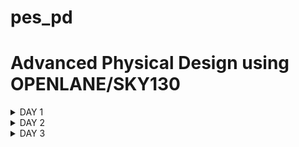 # pes_pd

# Advanced Physical Design using OPENLANE/SKY130 




<details><summary> DAY 1 </summary>



# Introduction to QFN -48 Package, chip, pads, core, die and IPs

* A QFN( Quad Flat No leads )  - 48 package

* PADS (peripheral devices ) act as a connection with which we can send signals inside and outside the chip.

* Core is the functional block of circuitry, it is where all the digital logic of our chip is placed.

* Die is the entire silicon wafer which contains the chip.

* The core consists of SOC, SRAM, ADC, DAC, PLL, SPI blocks.

* The SRAM, ADC, DAC, PLL are called as foundary IPs. A foundary is a factory which manufactures chips. It is also an Intelectual Property.

* The RISC V SOC and SPI blocks are called the macros. Basic difference between the macros and foundary IPs are that macros are purely digital circuits while Foundary IPs need some kind of unique design.


 ![padsdiecore](https://github.com/dishak14/pes_asic_class/assets/92496153/4f456f72-af50-449b-96e2-6b93ee4e0874)


![foundrymacros](https://github.com/dishak14/pes_asic_class/assets/92496153/7f142761-9192-4760-a1e7-4c008299476a)




# Introduction to RISC V

* RISC V is an Instruction Set Architecture.

* It is language of the computer i.e. we can interact with the computer using RISC V.

* C program --> RISC V assembly level code --> HDL --> RTL --> runs on layout.


![riscvss](https://github.com/dishak14/pes_asic_class/assets/92496153/70fa2db2-d2c9-4005-814d-73156995f273)


# From software application to Hardware 

* Application software enters into a block called system software.

* System software consists of various blocks:
 
1. Operatin system : which deals with the input/output operations, handles memory.
2. Compiler : converts the high level language into assembly level instructions.
3. Assembler : converts the assembly level instruction to binary which is known as the machine level code.

* After all this our application software will be ready to run on a hardware.

![astohardware](https://github.com/dishak14/pes_asic_class/assets/92496153/58705226-b6f7-4046-9d3d-eec3df602e0a)


# Simplified RTL2GDS flow


![rtl2gds](https://github.com/dishak14/pes_asic_class/assets/92496153/f62e4831-34f5-442d-be3b-0c2b4cd61c00)

* Designing a digital ASIC requires :
  1. RTL IPs (in HDL)
  2. EDA Tools
  3. PDK (Process desgin kits) data

 * PDK acts as an interface between FABs (manufacturing plants) and the designers.

 * Synthesis is converting of the HDL design is converted to its corresponding gate lebel netlist (RTL).

 * Floor Planning : it involves determining the placement of various functional blocks and components within the chip's layout to meet specific design goals and constraints.

 * Power Planning : focuses on efficiently delivering power to all components and functional blocks on the integrated circuit.
 
 * Macro Floor Planning :  It focuses on the high-level placement of large functional blocks, also known as macros, within the chip's layout. These macros often represent major functional units or intellectual property (IP) blocks that are pre-designed and optimized for specific functions.

 * Placement : refers to the process of determining the physical locations of various components, such as logic gates, memory cells, or functional blocks, within the chip's layout. Proper placement is essential for optimizing chip performance, power consumption, and overall functionality. There are two types of placements :
   1. Global Placement : also known as initial placement or coarse placement, is the first stage of placement in IC physical design. It focuses on determining the approximate locations of major components and functional blocks on the chip's layout without worrying about the detailed positions of individual cells.
   2. Detailed Placement : also known as fine placement, follows global placement and focuses on refining the placement of individual cells or components within the chip's layout. It involves determining the precise coordinates and positions of each cell.
  
 *  Clock Tree Synthesis is used for delivering clock to all the sequential elements of the IC. We need to have minimum skew in the clock ( as 0 skew is impossible to obtain) and it is usually in a tree form ( H, X etc).

 * Routing : it involves determining the paths for electrical connections (wires or traces) between the various components, such as transistors, gates, and memory cells, to establish the desired functionality of the electronic circuit. Routing is a crucial aspect of chip and PCB design, as it impacts the circuit's performance, signal integrity, and manufacturability. There are two types of routing :
   1. Global routing : Global routing is the first step in the routing process and focuses on finding high-level routes for interconnections. It determines which layers of the chip or PCB will be used for routing and estimates the approximate paths for connections. It is basically just a routing guide.
   2. Detailed routing :  Detailed routing follows global routing and involves specifying the exact placement of wires or traces, including their widths, spacings, and via locations. It considers detailed physical constraints and ensures compliance with design rules.
  
* Sign off : refers to the final approval or verification stage of the design process before it is sent for manufacturing. It is a critical step to ensure that the design meets all specifications, design rules, and requirements. DRC checking and LVS (Layout VS Scheme) is used for physical verification. Static Timing Analysis (STA) is done for timing verification.


# Introduction to openLANE and strive chipsets

* OpenLANE is an open-source digital ASIC design flow and toolchain that aims to automate the process of designing and manufacturing custom silicon chips.

* There is family of SoC's called as strive which is and Open PDK,Open EDA,Open RTL.

![image](https://github.com/dishak14/pes_pd/assets/92496153/5ae681d6-db0e-4aa8-99f2-e610ad0c221d)

* The main goal of openLANE is to produce clean GDSII flow with no human intervention and without any Layout VS Schematic ( LVS), DRC or timing voilations.

* There are essentially two modes of operations :
  1. Autonomous : also called as the push button flow which means we press a button and after a while a netlist is generated.
  2. Interactive : we can run the commands/ steps one by one.
 
 * openLANE also has design space exploration which is basically used to find the best flow configuration.

# openLANE Directory structure in detail


![dirstruct](https://github.com/dishak14/pes_pd/assets/92496153/559ee677-429c-4b46-b021-9063dc7416e0)



# Design Preparation Step 

``` docker ```

``` ./flow.tcl -interactive ``` 

``` package require openlane 0.9 ```

we need to do these 3 steps everytime.

![openlane](https://github.com/dishak14/pes_pd/assets/92496153/faa9e0a4-ea82-41c9-ab7f-b98ad40fa15e)


``` less config.tcl ```  this is setting of picorv32a file 

![configtcl](https://github.com/dishak14/pes_pd/assets/92496153/b81d6b3f-384f-4b0c-a549-0946065b5384)

``` prep -design picorv32a ```

![prepdesign](https://github.com/dishak14/pes_pd/assets/92496153/a5bd2ac8-6149-4fbb-9858-f1d1669b2a3f)


# Review files after design prep and run synthesis 

* We have a new folder called runs in picrov32a, inside this run folder another folder with today's date is created.


![todaysdate](https://github.com/dishak14/pes_pd/assets/92496153/c17c3540-884b-4f99-9df3-f04600aaafaa)

* Contents inside each of the file in run folder:


![each](https://github.com/dishak14/pes_pd/assets/92496153/402da3e5-ad56-4d58-91d9-ed233c8da7ba)

* ```run_synthesis``` for running the synthesis which will take some time


* Calculating flop ratio after running the synthesis :

  
![ffratio](https://github.com/dishak14/pes_pd/assets/92496153/6a9eeefe-b9fa-455a-a2d5-429f58b00c7b)

</details>

<details><summary> DAY 2 </summary>

# Utilization factor and aspect ratio

* The first step in physical design flow is to define the width and the height of the die and core.

* To determine the dimensions of a chip we need to focus on the dimensions of the logic gate, which is directly depended on the dimentions of the standard cells.

* Put all the standard cells side by side and find the area.

* Utilization factor = area occupied by netlist / total area of core

* If the utilization factor = 1, then the core is completely occupied. Practically, we need 0.5/0.6 utilization factor.

* Aspect ratio = height/width.

* If aspect ratio = 1, it signifies the chip is a square. If it is anything other than 1, chip is a rectangle.


# Concept of pre placed cells 

* The second step in the physical design process is the placement of pre placed cells.

* If we have a big circuit with a lot of logic gates, we cut the circuit into parts and implement both of them separately by extending the I/O(input/output) pins.

* Thes separated circuit blocks are made into a black box which act as different IPs or modules. We can reuse these modules multiple times.

* These black boxes are placed before automated placing/ routing and hence are called pre placed cells.

* The remaining cells are placed onto the chip without touching the already placed pre placed cells.


# De-Coupling Capacitors

* The third step in the Physical design process is to surround the pre placed cells with decoupling capacitors.

* When the input/output of any logic gate needs to change from 0 to 1 it needs to completely charge the intermediate capacitor. The voltage needed to charge the capacitor is drawn from a supply voltage.

* When it changes from 1 to 0, we need to discharge the intermediate capacitor which should be handled by the ground line of the power supply.

* When the charge is draw from the power supply to the logic gate circuit it is impossible to have the same voltage from the starting(Vdd) to the end destination(Vdd') of the wire due to multiple resistance, inductance etc present in the physical wire

* So the switching of logic 0 to 1 cant exceed Vdd'. And if Vdd' goes below the logic 1 the output of the circuit will not be detected as logic 1.

* We can solve this by adding a de coupling capacitor, parallel with the circuit.

* The voltage is stored in the de-coupling capacitor and it supplies the voltage to the logic circuit.

* Whenever there is a switching process, the de coupling capacitor loses its charge to the circuit and whenever there is no switching process it spends time replinishing its own charge

* All the pre placed cells need to be surrounded by de coupling capacitor which takes care of the local communication between these individual modules.


# Power Planning 

* All the wires are a 16 bit bus. We cant put decoupling capacitors in between two large macros , this creates a problem of voltage drop when the distance between the power supply and the macro is large.

  
![image](https://github.com/dishak14/pes_pd/assets/92496153/451561ab-e76b-4b36-b2c4-5a0da6aad0f3)

* When we say that a particular bit in a 16 bit bus is logic 1, then the capacitor of that purticular bit is charged to Vdd and when we say its logic 0 , the capacitor is discharged to 0.
  
![image](https://github.com/dishak14/pes_pd/assets/92496153/49422a28-2022-45bc-a1bb-c1db7349cb35)

![image](https://github.com/dishak14/pes_pd/assets/92496153/392fe12e-ff5c-4070-a7d0-27bdedc03142)

* When this ground bump exceeds the noise margin, it becomes logic 1 which means we will get the wrong output.

  ![image](https://github.com/dishak14/pes_pd/assets/92496153/a816b54a-46d7-4237-a92a-ef70463e92dd)

* When the voltage droop falls below noise margin, it becomes a problem again.

* The solution to this problem is that we need to give multiple power supplies.

   ![image](https://github.com/dishak14/pes_pd/assets/92496153/efd8f7e7-e8a1-4784-b96b-67a8a4f141c7)

 * A power mesh is created.

   ![image](https://github.com/dishak14/pes_pd/assets/92496153/475d3d98-1116-49ae-ba24-7f13d7e242e9)


# LAB

``` /Desktop/work/tools/openlane_working_dir/openlane ```

``` docker```

``` ./flow.tcl -interactive ```

``` package require openlane 0.9 ```

```prep -design picorv32a ``` this creates a new runs file in ```Desktop/work/tools/openlane_working_dir/openlane/designs/picorv32a```

```run_synthesis ``` in openlane shell . This creates a new netlist in ```picorv32a/runs/synthesis```

```run_floorplan``` in openlane shell.

In ``` /Desktop/work/tools/openlane_working_dir/openlane/designs/picorv32a/runs/17-09_16-02/results/floorplan``` , run the following command : ``` magic -T /home/vsduser/Desktop/work/tools/openlane_working_dir/pdks/sky130A/libs.tech/magic/sky130A.tech lef read ../../tmp/merged.lef def read picorv32a.floorplan.def &```


![layout](https://github.com/dishak14/pes_pd/assets/92496153/3f83afb9-50e5-4137-92f8-281039b1a9fc)


```run_placement``` in openlane shell.

``` cd ../placement ``` in the terminal.

```magic -T /home/vsduser/Desktop/work/tools/openlane_working_dir/pdks/sky130A/libs.tech/magic/sky130A.tech lef read ../../tmp/merged.lef def read picorv32a.placement.def & ```


![placement](https://github.com/dishak14/pes_pd/assets/92496153/a542ee78-2771-4d5c-ba35-3535d865720a)


# Cell Design and characterization flow


*INPUTS* ---> Process Design Kits (PDKs) ; DRC and LVS rules, SPICE models, library and user defined specs.

*DESIGN STEPS* ---> Circuit design, Layout design (Art of layout Euler's path and stick diagram), Extraction of parasitics, Characterization (timing, noise, power)

*OUTPUTS* ---> CDL (circuit description language), LEF, GDSII, extracted SPICE netlist (.cir), timing, noise and power .lib files


# General Timing characterization parameters

Timing defintion | Value
------------ | -------------
slew_low_rise_thr  | 20% value
slew_high_rise_thr |  80% value
slew_low_fall_thr | 20% value
slew_high_fall_thr | 80% value
in_rise_thr | 50% value
in_fall_thr | 50% value
out_rise_thr | 50% value
out_fall_thr | 50% value


delay =  time(out_fall_thr) - time(in_rise_thr)

Rise transition time = time(slew_high_rise_thr) - time (slew_low_rise_thr)

Fall transition time = time(slew_high_fall_thr) - time (slew_low_fall_thr)


</details>

<details><summary> DAY 3 </summary>

# Labs for CMOS inverter ngspice simulation

```git clone https://github.com/nickson-jose/vsdstdcelldesign.git```

The magic software we need is in ```/Desktop/work/tools/openlane_working_dirpdks/sky130A/libs.tech/magic/``` directory.

we copy it and paste it into the vsdstdcelldesign directory using ```cp sky130A.tech /home/vsduser/Desktop/work/tools/openlane_working_dir/openlane/vsdstdcelldesign```

Now we go to the vsdstdcelldesign directory and we can run magic without giving the absolute address.

```magic -T sky130A.tech sky130_inv.mag &```

![celldesign](https://github.com/dishak14/pes_pd/assets/92496153/28b872b9-e0a0-413d-8ee6-db6fd8ddca9e)







</details>

